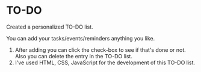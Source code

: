 # TO-DO

Created a personalized TO-DO list.

You can add your tasks/events/reminders anything you like.
1. After adding you can click the check-box to see if that's done or not. Also you can delete the entry in the TO-DO list.
2. I've used HTML, CSS, JavaScript for the development of this TO-DO list.

